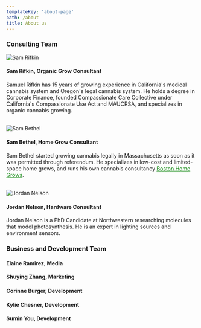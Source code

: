 ```yaml
---
templateKey: 'about-page'
path: /about
title: About us
---
```

### Consulting Team
![Sam Rifkin](img/sam_r.jpg "Sam Rifkin")
#### Sam Rifkin, Organic Grow Consultant
Samuel Rifkin has 15 years of growing experience in California's medical cannabis system and Oregon's legal cannabis system. He holds a degree in Corporate Finance, founded Compassionate Care Collective under California's Compassionate Use Act and MAUCRSA, and specializes in organic cannabis growing. <br></br>

![Sam Bethel](img/sam_b.jpg "Sam Rifkin")
#### Sam Bethel, Home Grow Consultant
Sam Bethel started growing cannabis legally in Massachusetts as soon as it was permitted through referendum. He specializes in low-cost and limited-space home grows, and runs his own cannabis consultancy <a style="color:green" href="https://www.bostonhomegrows.com">Boston Home Grows</a>.<br></br>

![Jordan Nelson](img/jordan_n.jpg "Sam Rifkin")
#### Jordan Nelson, Hardware Consultant
Jordan Nelson is a PhD Candidate at Northwestern researching molecules that model photosynthesis. He is an expert in lighting sources and environment sensors.

### Business and Development Team
#### Elaine Ramirez, Media
#### Shuying Zhang, Marketing
#### Corinne Burger, Development
#### Kylie Chesner, Development
#### Sumin You, Development
